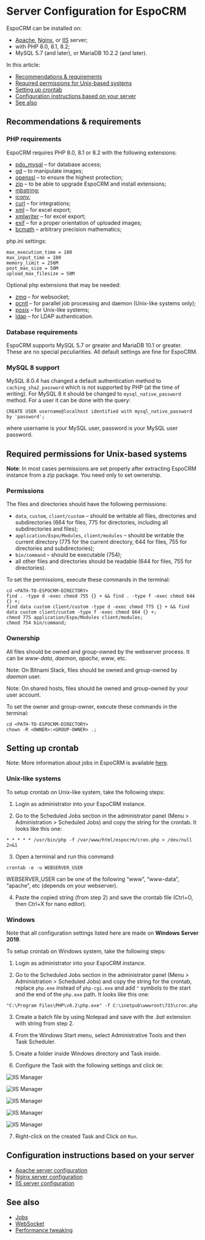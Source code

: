 # Server Configuration for EspoCRM

EspoCRM can be installed on:

* [Apache](apache-server-configuration.md), [Nginx](nginx-server-configuration.md), or [IIS](iis-server-configuration.md) server;
* with PHP 8.0, 8.1, 8.2;
* MySQL 5.7 (and later), or MariaDB 10.2.2 (and later).

In this article:

* [Recommendations & requirements](#recommendations-requirements)
* [Required permissions for Unix-based systems](#required-permissions-for-unix-based-systems)
* [Setting up crontab](#setting-up-crontab)
* [Configuration instructions based on your server](#configuration-instructions-based-on-your-server)
* [See also](#see-also)


## Recommendations & requirements

### PHP requirements

EspoCRM requires PHP 8.0, 8.1 or 8.2 with the following extensions:

* [pdo_mysql](https://php.net/manual/en/book.pdo.php) – for database access;
* [gd](https://php.net/manual/en/book.image.php) – to manipulate images;
* [openssl](https://php.net/manual/en/book.openssl.php) – to ensure the highest protection;
* [zip](https://php.net/manual/en/book.zip.php) – to be able to upgrade EspoCRM and install extensions;
* [mbstring](https://php.net/manual/en/book.mbstring.php);
* [iconv](https://php.net/manual/en/book.iconv.php);
* [curl](https://php.net/manual/en/book.curl.php) – for integrations;
* [xml](https://php.net/manual/en/book.xml.php) – for excel export;
* [xmlwriter](http://php.net/manual/en/book.xmlwriter.php) – for excel export;
* [exif](https://php.net/manual/en/book.exif.php) – for a proper orientation of uploaded images;
* [bcmath](https://www.php.net/manual/en/book.bc.php) – arbitrary precision mathematics;

php.ini settings:

```
max_execution_time = 180
max_input_time = 180
memory_limit = 256M
post_max_size = 50M
upload_max_filesize = 50M
```

Optional php extensions that may be needed:

* [zmq](http://php.net/manual/en/book.zmq.php) – for websocket;
* [pcntl](http://php.net/manual/en/book.pcntl.php) – for parallel job processing and daemon (Unix-like systems only);
* [posix](http://php.net/manual/en/book.posix.php) – for Unix-like systems;
* [ldap](http://php.net/manual/en/book.ldap.php) – for LDAP authentication.


### Database requirements

EspoCRM supports MySQL 5.7 or greater and MariaDB 10.1 or greater. These are no special peculiarities. All default settings are fine for EspoCRM.

### MySQL 8 support

MySQL 8.0.4 has changed a default authentication method to `caching_sha2_password` which is not supported by PHP (at the time of writing). For MySQL 8 it should be changed to `mysql_native_password` method. For a user it can be done with the query:

```
CREATE USER username@localhost identified with mysql_native_password by 'password';
```
where username is your MySQL user, password is your MySQL user password.

## Required permissions for Unix-based systems

**Note**: In most cases permissions are set properly after extracting EspoCRM instance from a zip package. You need only to set ownership.

### Permissions

The files and directories should have the following permissions:

* `data`, `custom`, `client/custom` – should be writable all files, directories and subdirectories (664 for files, 775 for directories, including all subdirectories and files);
* `application/Espo/Modules`, `client/modules` – should be writable the current directory (775 for the current directory, 644 for files, 755 for directories and subdirectories);
* `bin/command` – should be executable (754);
* all other files and directories should be readable (644 for files, 755 for directories).

To set the permissions, execute these commands in the terminal:

```
cd <PATH-TO-ESPOCRM-DIRECTORY>
find . -type d -exec chmod 755 {} + && find . -type f -exec chmod 644 {} +;
find data custom client/custom -type d -exec chmod 775 {} + && find data custom client/custom -type f -exec chmod 664 {} +;
chmod 775 application/Espo/Modules client/modules;
chmod 754 bin/command;
```

### Ownership

All files should be owned and group-owned by the webserver process. It can be *www-data*, *daemon*, *apache*, *www*, etc.

Note: On Bitnami Stack, files should be owned and group-owned by *daemon* user.

Note: On shared hosts, files should be owned and group-owned by your user account.

To set the owner and group-owner, execute these commands in the terminal:

```
cd <PATH-TO-ESPOCRM-DIRECTORY>
chown -R <OWNER>:<GROUP-OWNER> .;
```

## Setting up crontab

Note: More information about jobs in EspoCRM is available [here](jobs.md).

### Unix-like systems

To setup crontab on Unix-like system, take the following steps:

1. Login as administrator into your EspoCRM instance.

2. Go to the Scheduled Jobs section in the administrator panel (Menu > Administration > Scheduled Jobs) and copy the string for the crontab. It looks like this one:

```
* * * * * /usr/bin/php -f /var/www/html/espocrm/cron.php > /dev/null 2>&1
```

3. Open a terminal and run this command:

```
crontab -e -u WEBSERVER_USER
```

WEBSERVER_USER can be one of the following “www”, “www-data”, “apache”, etc (depends on your webserver).

4. Paste the copied string (from step 2) and save the crontab file (Ctrl+O, then Ctrl+X for nano editor).

### Windows

Note that all configuration settings listed here are made on **Windows Server 2019**.

To setup crontab on Windows system, take the following steps:

1. Login as administrator into your EspoCRM instance.

2. Go to the Scheduled Jobs section in the administrator panel (Menu > Administration > Scheduled Jobs) and copy the string for the crontab, replace  `php.exe` instead of `php-cgi.exe` and add `"` symbols to the start and the end of the `php.exe` path. It looks like this one:

```
"C:\Program Files\PHP\v8.2\php.exe" -f C:\inetpub\wwwroot\733\cron.php
```

3. Create a batch file by using Notepad and save with the *.bat* extension with string from step 2.

4. From the Windows Start menu, select Administrative Tools and then Task Scheduler.

5. Create a folder inside Windows directory and Task inside.

6. Configure the Task with the following settings and click `OK`:

![IIS Manager](../_static/images/administration/iis/general.png)

![IIS Manager](../_static/images/administration/iis/triggers.png)

![IIS Manager](../_static/images/administration/iis/actions.png)

![IIS Manager](../_static/images/administration/iis/conditions.png)

![IIS Manager](../_static/images/administration/iis/settings.png)

7. Right-click on the created Task and Click on `Run`.

## Configuration instructions based on your server

* [Apache server configuration](apache-server-configuration.md)
* [Nginx server configuration](nginx-server-configuration.md)
* [IIS server configuration](iis-server-configuration.md)

## See also

* [Jobs](jobs.md)
* [WebSocket](websocket.md)
* [Performance tweaking](performance-tweaking.md)
